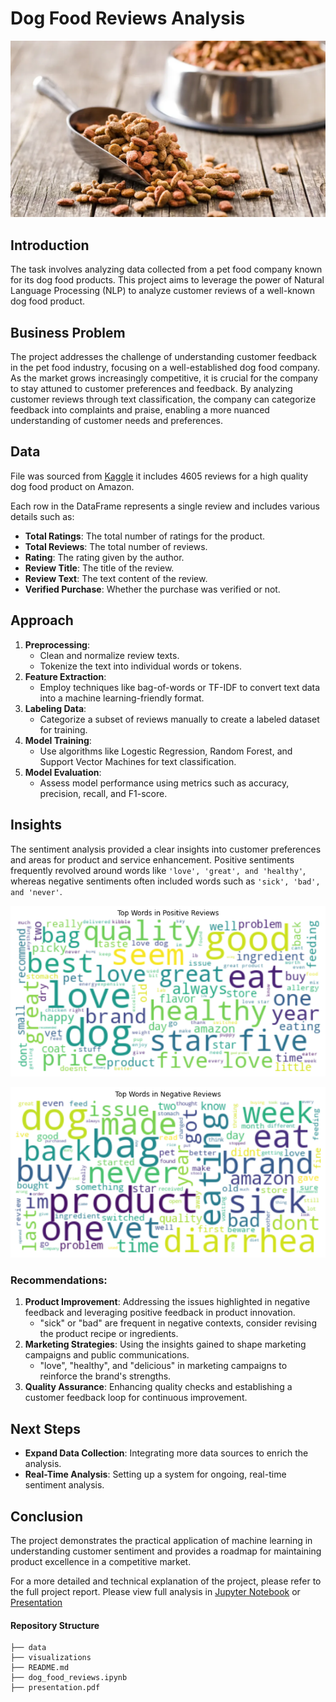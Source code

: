 # Dog Food Reviews Analysis

![Banner](./visualizations/banner.png)

## Introduction
The task involves analyzing data collected from a pet food company known for its dog food products. This project aims to leverage the power of Natural Language Processing (NLP) to analyze customer reviews of a well-known dog food product.

## Business Problem
The project addresses the challenge of understanding customer feedback in the pet food industry, focusing on a well-established dog food company. As the market grows increasingly competitive, it is crucial for the company to stay attuned to customer preferences and feedback. By analyzing customer reviews through text classification, the company can categorize feedback into complaints and praise, enabling a more nuanced understanding of customer needs and preferences.

## Data
File was sourced from [Kaggle](https://www.kaggle.com/datasets/unwrangle/amazon-reviews-for-dog-food-product) it includes 4605 reviews for a high quality dog food product on Amazon.

Each row in the DataFrame represents a single review and includes various details such as:

- **Total Ratings**: The total number of ratings for the product.
- **Total Reviews**: The total number of reviews.
- **Rating**: The rating given by the author.
- **Review Title**: The title of the review.
- **Review Text**: The text content of the review.
- **Verified Purchase**: Whether the purchase was verified or not.

## Approach
1. **Preprocessing**: 
   - Clean and normalize review texts.
   - Tokenize the text into individual words or tokens.
2. **Feature Extraction**: 
   - Employ techniques like bag-of-words or TF-IDF to convert text data into a machine learning-friendly format.
3. **Labeling Data**: 
   - Categorize a subset of reviews manually to create a labeled dataset for training.
4. **Model Training**: 
   - Use algorithms like Logestic Regression, Random Forest, and Support Vector Machines for text classification.
5. **Model Evaluation**: 
   - Assess model performance using metrics such as accuracy, precision, recall, and F1-score.

## Insights
The sentiment analysis provided a clear insights into customer preferences and areas for product and service enhancement. Positive sentiments frequently revolved around words like `'love', 'great', and 'healthy'`, whereas negative sentiments often included words such as `'sick', 'bad', and 'never'`.


![wordcloud](./visualizations/positive_cloud.jpg)

![wordcloud](./visualizations/negative_cloud.jpg)

### Recommendations:
1. **Product Improvement**: Addressing the issues highlighted in negative feedback and leveraging positive feedback in product innovation.
   - "sick" or "bad" are frequent in negative contexts, consider revising the product recipe or ingredients.
2. **Marketing Strategies**: Using the insights gained to shape marketing campaigns and public communications.
   - "love", "healthy", and "delicious" in marketing campaigns to reinforce the brand's strengths.
3. **Quality Assurance**: Enhancing quality checks and establishing a customer feedback loop for continuous improvement.

## Next Steps
- **Expand Data Collection**: Integrating more data sources to enrich the analysis.
- **Real-Time Analysis**: Setting up a system for ongoing, real-time sentiment analysis.

## Conclusion
The project demonstrates the practical application of machine learning in understanding customer sentiment and provides a roadmap for maintaining product excellence in a competitive market.


For a more detailed and technical explanation of the project, please refer to the full project report.
Please view full analysis in [Jupyter Notebook](https://github.com/nv593/Dog-Food-Analysis/blob/main/dog_food_reviews.ipynb) or [Presentation](https://github.com/nv593/Dog-Food-Analysis/blob/main/Dod_Food_Reviews.pdf)

#### Repository Structure

```
├── data
├── visualizations
├── README.md
├── dog_food_reviews.ipynb
├── presentation.pdf
